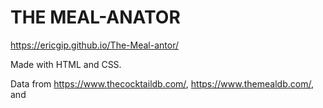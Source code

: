 # THE MEAL-ANATOR

https://ericgip.github.io/The-Meal-antor/

Made with HTML and CSS.   

Data from https://www.thecocktaildb.com/, https://www.themealdb.com/, and 
